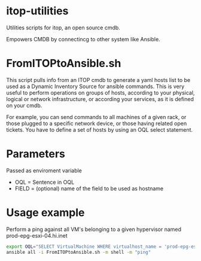 itop-utilities
==============

Utilities scripts for itop, an open source cmdb. 

Empowers CMDB by connectincg to other system like Ansible.

FromITOPtoAnsible.sh
==

 This script pulls info from an ITOP cmdb to generate  a yaml hosts list to be used as a Dynamic Inventory Source for ansible commands.
 This is very useful to perform operations on groups of hosts, according to your physical, logical or network infrastructure, or according your services, as it is defined on your cmdb. 
 
 For example, you can send commands to all machines of a given rack, or those plugged to a specific network device, or those having related open tickets. You have to define a set of hosts by using an OQL select statement.
 
 
Parameters 
=====
 
 
 Passed as enviroment variable 
  * OQL = Sentence in OQL 
  * FIELD = (optional) name of the field to be used as hostname 
 
Usage example 
====


 Perform a ping against all VM's belonging to a given hypervisor named prod-epg-esxi-04.hi.inet 
 
``` bash
export OQL="SELECT VirtualMachine WHERE virtualhost_name = 'prod-epg-esxi-04.hi.inet' "  
ansible all -i FromITOPtoAnsible.sh -m shell -m "ping" 
```




 
 
